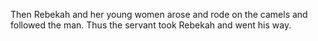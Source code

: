 Then Rebekah and her young women arose and rode on the camels and followed the man. Thus the servant took Rebekah and went his way.
